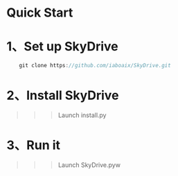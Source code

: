 Quick Start
===========
# 1、Set up SkyDrive

```java
    git clone https://github.com/iaboaix/SkyDrive.git
```
# 2、Install SkyDrive
>>>Launch install.py
# 3、Run it
>>>Launch SkyDrive.pyw

